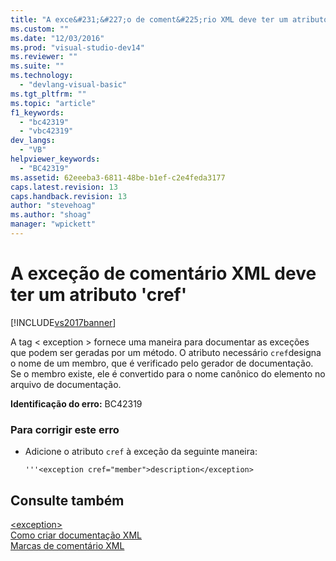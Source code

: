 ```yaml
---
title: "A exce&#231;&#227;o de coment&#225;rio XML deve ter um atributo &#39;cref&#39; | Microsoft Docs"
ms.custom: ""
ms.date: "12/03/2016"
ms.prod: "visual-studio-dev14"
ms.reviewer: ""
ms.suite: ""
ms.technology: 
  - "devlang-visual-basic"
ms.tgt_pltfrm: ""
ms.topic: "article"
f1_keywords: 
  - "bc42319"
  - "vbc42319"
dev_langs: 
  - "VB"
helpviewer_keywords: 
  - "BC42319"
ms.assetid: 62eeeba3-6811-48be-b1ef-c2e4feda3177
caps.latest.revision: 13
caps.handback.revision: 13
author: "stevehoag"
ms.author: "shoag"
manager: "wpickett"
---
```

# A exce&#231;&#227;o de coment&#225;rio XML deve ter um atributo &#39;cref&#39;
[!INCLUDE[vs2017banner](../../../csharp/includes/vs2017banner.md)]

A tag \< exception \> fornece uma maneira para documentar as exceções que podem ser geradas por um método.  O atributo necessário `cref`designa o nome de um membro, que é verificado pelo gerador de documentação.  Se o membro existe, ele é convertido para o nome canônico do elemento no arquivo de documentação.  
  
 **Identificação do erro:**  BC42319  
  
### Para corrigir este erro  
  
-   Adicione o atributo `cref` à exceção da seguinte maneira:  
  
    ```  
    '''<exception cref="member">description</exception>  
    ```  
  
## Consulte também  
 [\<exception\>](../../../visual-basic/language-reference/xmldoc/exception.md)   
 [Como criar documentação XML](../Topic/How%20to:%20Create%20XML%20Documentation%20in%20Visual%20Basic.md)   
 [Marcas de comentário XML](../../../visual-basic/language-reference/xmldoc/recommended-xml-tags-for-documentation-comments.md)